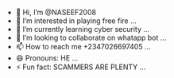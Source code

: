 - 👋 Hi, I’m @NASEEF2008
- 👀 I’m interested in playing free fire ...
- 🌱 I’m currently learning cyber security ...
- 💞️ I’m looking to collaborate on whatapp bot ...
- 📫 How to reach me +2347026697405 ...
- 😄 Pronouns: HE   ...
- ⚡ Fun fact: SCAMMERS ARE PLENTY ...

<!---
NASEEF2008/NASEEF2008 is a ✨ special ✨ repository because its `README.md` (this file) appears on your GitHub profile.
You can click the Preview link to take a look at your changes.
--->
